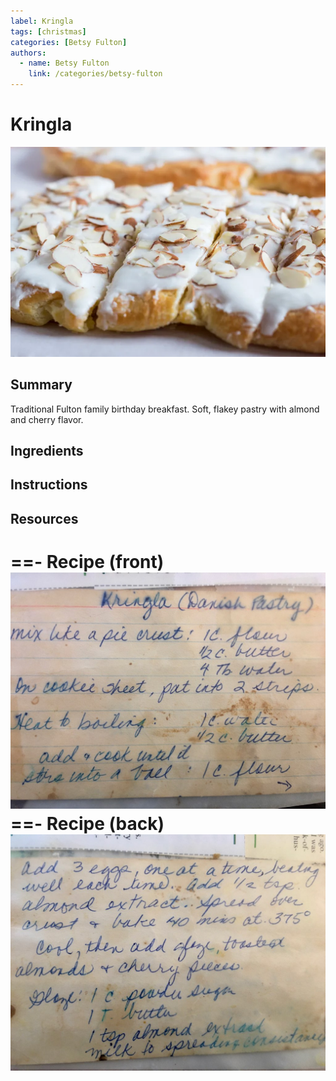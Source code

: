 ```yaml
---
label: Kringla
tags: [christmas]
categories: [Betsy Fulton]
authors:
  - name: Betsy Fulton
    link: /categories/betsy-fulton
---
```


# Kringla
![](/static/banners/kringla.webp)

## Summary
Traditional Fulton family birthday breakfast. Soft, flakey pastry with almond and cherry flavor.

## Ingredients

## Instructions

## Resources
==- Recipe (front)
![](/static/recipes/kringla-front.jpg)
==- Recipe (back)
![](/static/recipes/kringla-back.jpg)
===
